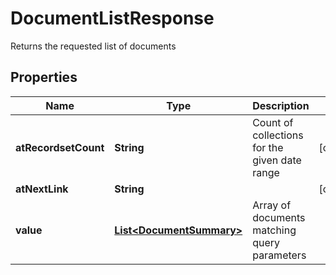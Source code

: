 

# DocumentListResponse

Returns the requested list of documents

## Properties

| Name | Type | Description | Notes |
|------------ | ------------- | ------------- | -------------|
|**atRecordsetCount** | **String** | Count of collections for the given date range |  [optional] |
|**atNextLink** | **String** |  |  [optional] |
|**value** | [**List&lt;DocumentSummary&gt;**](DocumentSummary.md) | Array of documents matching query parameters |  |



